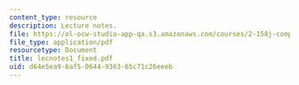 ```yaml
---
content_type: resource
description: Lecture notes.
file: https://ol-ocw-studio-app-qa.s3.amazonaws.com/courses/2-158j-computational-geometry-spring-2003/d64e5ea96af50644936365c71c26eeeb_lecnotes1_fixed.pdf
file_type: application/pdf
resourcetype: Document
title: lecnotes1_fixed.pdf
uid: d64e5ea9-6af5-0644-9363-65c71c26eeeb
---
```

